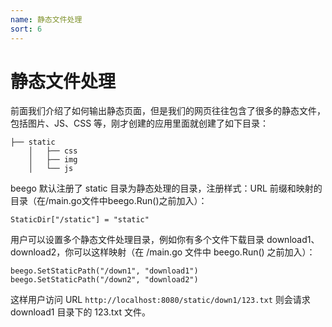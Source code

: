 ```yaml
---
name: 静态文件处理
sort: 6
---
```


# 静态文件处理

前面我们介绍了如何输出静态页面，但是我们的网页往往包含了很多的静态文件，包括图片、JS、CSS 等，刚才创建的应用里面就创建了如下目录：

```
├── static
	│   ├── css
	│   ├── img
	│   └── js
```

beego 默认注册了 static 目录为静态处理的目录，注册样式：URL 前缀和映射的目录（在/main.go文件中beego.Run()之前加入）：

	StaticDir["/static"] = "static"

用户可以设置多个静态文件处理目录，例如你有多个文件下载目录 download1、download2，你可以这样映射（在 /main.go 文件中 beego.Run() 之前加入）：

	beego.SetStaticPath("/down1", "download1")
	beego.SetStaticPath("/down2", "download2")

这样用户访问 URL `http://localhost:8080/static/down1/123.txt` 则会请求 download1 目录下的 123.txt 文件。
